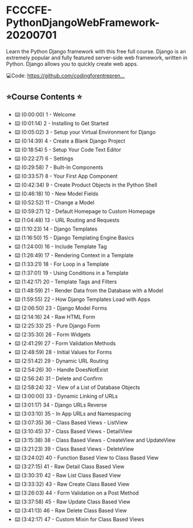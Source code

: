 # FCCCFE-PythonDjangoWebFramework-20200701

Learn the Python Django framework with this free full course. Django is an extremely popular and fully featured server-side web framework, written in Python. Django allows you to quickly create web apps.

💻Code: https://github.com/codingforentrepren...​

## ⭐️Course Contents ⭐️

* ⌨️ (0:00:00​) 1 - Welcome
* ⌨️ (0:01:14​) 2 - Installing to Get Started
* ⌨️ (0:05:02​) 3 - Setup your Virtual Environment for Django
* ⌨️ (0:14:39​) 4 - Create a Blank Django Project
* ⌨️ (0:18:54​) 5 - Setup Your Code Text Editor
* ⌨️ (0:22:27​) 6 - Settings
* ⌨️ (0:29:58​) 7 - Built-In Components
* ⌨️ (0:33:57​) 8 - Your First App Component
* ⌨️ (0:42:34​) 9 - Create Product Objects in the Python Shell
* ⌨️ (0:46:18​) 10 - New Model Fields
* ⌨️ (0:52:52​) 11 - Change a Model
* ⌨️ (0:59:27​) 12 - Default Homepage to Custom Homepage
* ⌨️ (1:04:48​) 13 - URL Routing and Requests
* ⌨️ (1:10:23​) 14 - Django Templates
* ⌨️ (1:16:50​) 15 - Django Templating Engine Basics
* ⌨️ (1:24:00​) 16 - Include Template Tag
* ⌨️ (1:26:49​) 17 - Rendering Context in a Template
* ⌨️ (1:33:21​) 18 - For Loop in a Template
* ⌨️ (1:37:01​) 19 - Using Conditions in a Template
* ⌨️ (1:42:17​) 20 - Template Tags and Filters
* ⌨️ (1:48:59​) 21 - Render Data from the Database with a Model
* ⌨️ (1:59:55​) 22 - How Django Templates Load with Apps
* ⌨️ (2:06:50​) 23 - Django Model Forms
* ⌨️ (2:14:16​) 24 - Raw HTML Form
* ⌨️ (2:25:33​) 25 - Pure Django Form
* ⌨️ (2:35:30​) 26 - Form Widgets
* ⌨️ (2:41:29​) 27 - Form Validation Methods
* ⌨️ (2:48:59​) 28 - Initial Values for Forms
* ⌨️ (2:51:42​) 29 - Dynamic URL Routing
* ⌨️ (2:54:26​) 30 - Handle DoesNotExist
* ⌨️ (2:56:24​) 31 - Delete and Confirm
* ⌨️ (2:58:24​) 32 - View of a List of Database Objects
* ⌨️ (3:00:00​) 33 - Dynamic Linking of URLs
* ⌨️ (3:01:17​) 34 - Django URLs Reverse
* ⌨️ (3:03:10​) 35 - In App URLs and Namespacing
* ⌨️ (3:07:35​) 36 - Class Based Views - ListView
* ⌨️ (3:10:45​) 37 - Class Based Views - DetailView
* ⌨️ (3:15:38​) 38 - Class Based Views - CreateView and UpdateView
* ⌨️ (3:21:23​) 39 - Class Based Views - DeleteView
* ⌨️ (3:24:02​) 40 - Function Based View to Class Based View
* ⌨️ (3:27:15​) 41 - Raw Detail Class Based View
* ⌨️ (3:30:31​) 42 - Raw List Class Based View
* ⌨️ (3:33:32​) 43 - Raw Create Class Based View
* ⌨️ (3:26:03​) 44 - Form Validation on a Post Method
* ⌨️ (3:37:58​) 45 - Raw Update Class Based View
* ⌨️ (3:41:13​) 46 - Raw Delete Class Based View
* ⌨️ (3:42:17​) 47 - Custom Mixin for Class Based Views

